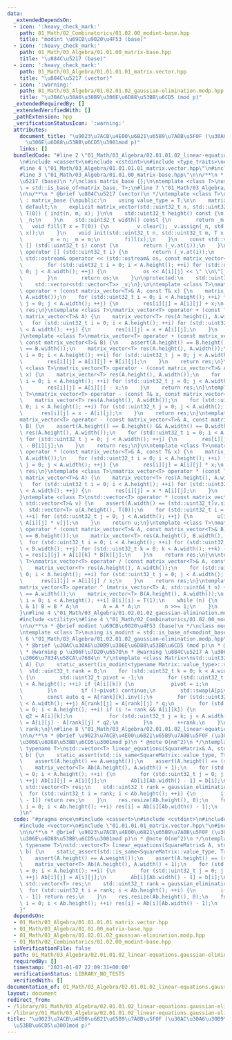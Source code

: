 ```yaml
---
data:
  _extendedDependsOn:
  - icon: ':heavy_check_mark:'
    path: 01_Math/02_Combinatorics/01.02.00_modint-base.hpp
    title: "modint \u69CB\u9020\u4F53 (base)"
  - icon: ':heavy_check_mark:'
    path: 01_Math/03_Algebra/01.01.00_matrix-base.hpp
    title: "\u884C\u5217 (base)"
  - icon: ':heavy_check_mark:'
    path: 01_Math/03_Algebra/01.01.01.01_matrix.vector.hpp
    title: "\u884C\u5217 (vector)"
  - icon: ':warning:'
    path: 01_Math/03_Algebra/01.02.01.02_gaussian-elimination.modp.hpp
    title: "\u30AC\u30A6\u30B9\u306E\u6D88\u53BB\u6CD5 (mod p)"
  _extendedRequiredBy: []
  _extendedVerifiedWith: []
  _pathExtension: hpp
  _verificationStatusIcon: ':warning:'
  attributes:
    document_title: "\u9023\u7ACB\u4E00\u6B21\u65B9\u7A0B\u5F0F (\u30AC\u30A6\u30B9\
      \u306E\u6D88\u53BB\u6CD5\u3001mod p)"
    links: []
  bundledCode: "#line 2 \"01_Math/03_Algebra/02.01.01.02_linear-equations.gaussian-elimination.modp.hpp\"\
    \n#include <cassert>\n#include <cstdint>\n#include <type_traits>\n#include <vector>\n\
    #line 4 \"01_Math/03_Algebra/01.01.01.01_matrix.vector.hpp\"\n#include <ostream>\n\
    #line 3 \"01_Math/03_Algebra/01.01.00_matrix-base.hpp\"\n\n/**\n * @brief \u884C\
    \u5217 (base)\n */\nclass matrix_base {};\n\ntemplate <class T>\nusing is_matrix\
    \ = std::is_base_of<matrix_base, T>;\n#line 7 \"01_Math/03_Algebra/01.01.01.01_matrix.vector.hpp\"\
    \n\n/**\n * @brief \u884C\u5217 (vector)\n */\ntemplate <class T>\nclass matrix_vector\
    \ : matrix_base {\npublic:\n    using value_type = T;\n\n    matrix_vector() =\
    \ default;\n    explicit matrix_vector(std::uint32_t n, std::uint32_t m, T x =\
    \ T(0)) { init(n, m, x); }\n\n    std::uint32_t height() const {\n        return\
    \ _n;\n    }\n    std::uint32_t width() const {\n        return _m;\n    }\n \
    \   void fill(T x = T(0)) {\n        _v.clear(); _v.assign(_n, std::vector<T>(_m,\
    \ x));\n    }\n    void init(std::uint32_t n, std::uint32_t m, T x = T(0)) {\n\
    \        _n = n; _m = m;\n        fill(x);\n    }\n    const std::vector<T>& operator\
    \ [] (std::uint32_t i) const {\n        return (_v.at(i));\n    }\n    std::vector<T>&\
    \ operator [] (std::uint32_t i) {\n        return (_v.at(i));\n    }\n\n    friend\
    \ std::ostream& operator << (std::ostream& os, const matrix_vector<T>& A) {\n\
    \        for (std::uint32_t i = 0; i < A.height(); ++i) for (std::uint32_t j =\
    \ 0; j < A.width(); ++j) {\n            os << A[i][j] << \" \\n\"[j + 1 == A.width()];\n\
    \        }\n        return os;\n    }\n\nprotected:\n    std::uint32_t _n, _m;\n\
    \    std::vector<std::vector<T>> _v;\n};\n\ntemplate <class T>\nmatrix_vector<T>\
    \ operator + (const matrix_vector<T>& A, const T& x) {\n    matrix_vector<T> res(A.height(),\
    \ A.width());\n    for (std::uint32_t i = 0; i < A.height(); ++i) for (std::uint32_t\
    \ j = 0; j < A.width(); ++j) {\n        res[i][j] = A[i][j] + x;\n    }\n    return\
    \ res;\n}\ntemplate <class T>\nmatrix_vector<T> operator + (const T& x, const\
    \ matrix_vector<T>& A) {\n    matrix_vector<T> res(A.height(), A.width());\n \
    \   for (std::uint32_t i = 0; i < A.height(); ++i) for (std::uint32_t j = 0; j\
    \ < A.width(); ++j) {\n        res[i][j] = x + A[i][j];\n    }\n    return res;\n\
    }\ntemplate <class T>\nmatrix_vector<T> operator + (const matrix_vector<T>& A,\
    \ const matrix_vector<T>& B) {\n    assert(A.height() == B.height() && A.width()\
    \ == B.width());\n    matrix_vector<T> res(A.height(), A.width());\n    for (std::uint32_t\
    \ i = 0; i < A.height(); ++i) for (std::uint32_t j = 0; j < A.width(); ++j) {\n\
    \        res[i][j] = A[i][j] + B[i][j];\n    }\n    return res;\n}\n\ntemplate\
    \ <class T>\nmatrix_vector<T> operator - (const matrix_vector<T>& A, const T&\
    \ x) {\n    matrix_vector<T> res(A.height(), A.width());\n    for (std::uint32_t\
    \ i = 0; i < A.height(); ++i) for (std::uint32_t j = 0; j < A.width(); ++j) {\n\
    \        res[i][j] = A[i][j] - x;\n    }\n    return res;\n}\ntemplate <class\
    \ T>\nmatrix_vector<T> operator - (const T& x, const matrix_vector<T>& A) {\n\
    \    matrix_vector<T> res(A.height(), A.width());\n    for (std::uint32_t i =\
    \ 0; i < A.height(); ++i) for (std::uint32_t j = 0; j < A.width(); ++j) {\n  \
    \      res[i][j] = x - A[i][j];\n    }\n    return res;\n}\ntemplate <class T>\n\
    matrix_vector<T> operator - (const matrix_vector<T>& A, const matrix_vector<T>&\
    \ B) {\n    assert(A.height() == B.height() && A.width() == B.width());\n    matrix_vector<T>\
    \ res(A.height(), A.width());\n    for (std::uint32_t i = 0; i < A.height(); ++i)\
    \ for (std::uint32_t j = 0; j < A.width(); ++j) {\n        res[i][j] = A[i][j]\
    \ - B[i][j];\n    }\n    return res;\n}\n\ntemplate <class T>\nmatrix_vector<T>\
    \ operator * (const matrix_vector<T>& A, const T& x) {\n    matrix_vector<T> res(A.height(),\
    \ A.width());\n    for (std::uint32_t i = 0; i < A.height(); ++i) for (std::uint32_t\
    \ j = 0; j < A.width(); ++j) {\n        res[i][j] = A[i][j] * x;\n    }\n    return\
    \ res;\n}\ntemplate <class T>\nmatrix_vector<T> operator * (const T& x, const\
    \ matrix_vector<T>& A) {\n    matrix_vector<T> res(A.height(), A.width());\n \
    \   for (std::uint32_t i = 0; i < A.height(); ++i) for (std::uint32_t j = 0; j\
    \ < A.width(); ++j) {\n        res[i][j] = x * A[i][j];\n    }\n    return res;\n\
    }\ntemplate <class T>\nstd::vector<T> operator * (const matrix_vector<T>& A, const\
    \ std::vector<T>& v) {\n    assert(A.width() == (std::uint32_t)v.size());\n  \
    \  std::vector<T> u(A.height(), T(0));\n    for (std::uint32_t i = 0; i < A.height();\
    \ ++i) for (std::uint32_t j = 0; j < A.width(); ++j) {\n        u[i] = u[i] +\
    \ A[i][j] * v[j];\n    }\n    return u;\n}\ntemplate <class T>\nmatrix_vector<T>\
    \ operator * (const matrix_vector<T>& A, const matrix_vector<T>& B) {\n    assert(A.width()\
    \ == B.height());\n    matrix_vector<T> res(A.height(), B.width(), T(0));\n  \
    \  for (std::uint32_t i = 0; i < A.height(); ++i) for (std::uint32_t j = 0; j\
    \ < B.width(); ++j) for (std::uint32_t k = 0; k < A.width(); ++k) {\n        res[i][j]\
    \ = res[i][j] + A[i][k] * B[k][j];\n    }\n    return res;\n}\n\ntemplate <class\
    \ T>\nmatrix_vector<T> operator / (const matrix_vector<T>& A, const T& x) {\n\
    \    matrix_vector<T> res(A.height(), A.width());\n    for (std::uint32_t i =\
    \ 0; i < A.height(); ++i) for (std::uint32_t j = 0; j < A.width(); ++j) {\n  \
    \      res[i][j] = A[i][j] / x;\n    }\n    return res;\n}\ntemplate <class T>\n\
    matrix_vector<T> operator ^ (matrix_vector<T> A, std::uint64_t n) {\n    assert(A.height()\
    \ == A.width());\n    matrix_vector<T> B(A.height(), A.width());\n    for (int\
    \ i = 0; i < A.height(); ++i) B[i][i] = T(1);\n    while (n) {\n        if (n\
    \ & 1) B = B * A;\n        A = A * A;\n        n >>= 1;\n    }\n    return B;\n\
    }\n#line 4 \"01_Math/03_Algebra/01.02.01.02_gaussian-elimination.modp.hpp\"\n\
    #include <utility>\n#line 4 \"01_Math/02_Combinatorics/01.02.00_modint-base.hpp\"\
    \n\n/**\n * @brief modint \u69CB\u9020\u4F53 (base)\n */\nclass modint_base {};\n\
    \ntemplate <class T>\nusing is_modint = std::is_base_of<modint_base, T>;\n#line\
    \ 6 \"01_Math/03_Algebra/01.02.01.02_gaussian-elimination.modp.hpp\"\n\n/**\n\
    \ * @brief \u30AC\u30A6\u30B9\u306E\u6D88\u53BB\u6CD5 (mod p)\n * @note O(nm^2)\n\
    \ * @warning p \u306F\u7D20\u6570\n * @warning \u884C\u5217 A \u306B\u5BFE\u3057\
    \u3066\u7834\u58CA\u7684\n */\ntemplate <class Matrix>\nstd::uint32_t gaussian_elimination(Matrix&\
    \ A) {\n    static_assert(is_modint<typename Matrix::value_type>::value);\n  \
    \  std::uint32_t rank = 0;\n    for (std::uint32_t k = 0; k < A.width(); ++k)\
    \ {\n        std::uint32_t pivot = -1;\n        for (std::uint32_t i = rank; i\
    \ < A.height(); ++i) if (A[i][k]) {\n            pivot = i;\n            break;\n\
    \        }\n        if (!~pivot) continue;\n        std::swap(A[pivot], A[rank]);\n\
    \        const auto q = A[rank][k].inv();\n        for (std::uint32_t j = 0; j\
    \ < A.width(); ++j) A[rank][j] = A[rank][j] * q;\n        for (std::uint32_t i\
    \ = 0; i < A.height(); ++i) if (i != rank && A[i][k]) {\n            const auto\
    \ q2 = A[i][k];\n            for (std::uint32_t j = k; j < A.width(); ++j) A[i][j]\
    \ = A[i][j] - A[rank][j] * q2;\n        }\n        ++rank;\n    }\n    return\
    \ rank;\n}\n#line 8 \"01_Math/03_Algebra/02.01.01.02_linear-equations.gaussian-elimination.modp.hpp\"\
    \n\n/**\n * @brief \u9023\u7ACB\u4E00\u6B21\u65B9\u7A0B\u5F0F (\u30AC\u30A6\u30B9\
    \u306E\u6D88\u53BB\u6CD5\u3001mod p)\n * @note O(nm^2)\n */\ntemplate <class SquareMatrix,\
    \ typename T>\nstd::vector<T> linear_equations(SquareMatrix& A, std::vector<T>&\
    \ b) {\n    static_assert(std::is_same<SquareMatrix::value_type, T>::value);\n\
    \    assert(A.height() == A.weight());\n    assert(A.height() == (std::uint32_t)b.size());\n\
    \    matrix_vector<T> Ab(A.height(), A.width() + 1);\n    for (std::uint32_t i\
    \ = 0; i < A.height(); ++i) {\n        for (std::uint32_t j = 0; j < A.width();\
    \ ++j) Ab[i][j] = A[i][j];\n        Ab[i][Ab.width() - 1] = b[i];\n    }\n   \
    \ std::vector<T> res;\n    std::uint32_t rank = gaussian_elimination(Ab);\n  \
    \  for (std::uint32_t i = rank; i < Ab.height(); ++i) {\n        if (Ab[i][Ab.width()\
    \ - 1]) return res;\n    }\n    res.resize(Ab.height(), 0);\n    for (std::uint32_t\
    \ i = 0; i < Ab.height(); ++i) res[i] = Ab[i][Ab.width() - 1];\n    return res;\n\
    }\n"
  code: "#pragma once\n#include <cassert>\n#include <cstdint>\n#include <type_traits>\n\
    #include <vector>\n#include \"01.01.01.01_matrix.vector.hpp\"\n#include \"01.02.01.02_gaussian-elimination.modp.hpp\"\
    \n\n/**\n * @brief \u9023\u7ACB\u4E00\u6B21\u65B9\u7A0B\u5F0F (\u30AC\u30A6\u30B9\
    \u306E\u6D88\u53BB\u6CD5\u3001mod p)\n * @note O(nm^2)\n */\ntemplate <class SquareMatrix,\
    \ typename T>\nstd::vector<T> linear_equations(SquareMatrix& A, std::vector<T>&\
    \ b) {\n    static_assert(std::is_same<SquareMatrix::value_type, T>::value);\n\
    \    assert(A.height() == A.weight());\n    assert(A.height() == (std::uint32_t)b.size());\n\
    \    matrix_vector<T> Ab(A.height(), A.width() + 1);\n    for (std::uint32_t i\
    \ = 0; i < A.height(); ++i) {\n        for (std::uint32_t j = 0; j < A.width();\
    \ ++j) Ab[i][j] = A[i][j];\n        Ab[i][Ab.width() - 1] = b[i];\n    }\n   \
    \ std::vector<T> res;\n    std::uint32_t rank = gaussian_elimination(Ab);\n  \
    \  for (std::uint32_t i = rank; i < Ab.height(); ++i) {\n        if (Ab[i][Ab.width()\
    \ - 1]) return res;\n    }\n    res.resize(Ab.height(), 0);\n    for (std::uint32_t\
    \ i = 0; i < Ab.height(); ++i) res[i] = Ab[i][Ab.width() - 1];\n    return res;\n\
    }"
  dependsOn:
  - 01_Math/03_Algebra/01.01.01.01_matrix.vector.hpp
  - 01_Math/03_Algebra/01.01.00_matrix-base.hpp
  - 01_Math/03_Algebra/01.02.01.02_gaussian-elimination.modp.hpp
  - 01_Math/02_Combinatorics/01.02.00_modint-base.hpp
  isVerificationFile: false
  path: 01_Math/03_Algebra/02.01.01.02_linear-equations.gaussian-elimination.modp.hpp
  requiredBy: []
  timestamp: '2021-01-07 22:09:31+00:00'
  verificationStatus: LIBRARY_NO_TESTS
  verifiedWith: []
documentation_of: 01_Math/03_Algebra/02.01.01.02_linear-equations.gaussian-elimination.modp.hpp
layout: document
redirect_from:
- /library/01_Math/03_Algebra/02.01.01.02_linear-equations.gaussian-elimination.modp.hpp
- /library/01_Math/03_Algebra/02.01.01.02_linear-equations.gaussian-elimination.modp.hpp.html
title: "\u9023\u7ACB\u4E00\u6B21\u65B9\u7A0B\u5F0F (\u30AC\u30A6\u30B9\u306E\u6D88\
  \u53BB\u6CD5\u3001mod p)"
---
```

